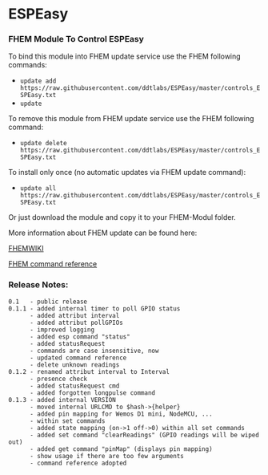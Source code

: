 # ESPEasy
### FHEM Module To Control ESPEasy

To bind this module into FHEM update service use the FHEM following commands:
* `update add https://raw.githubusercontent.com/ddtlabs/ESPEasy/master/controls_ESPEasy.txt`
* `update` 

To remove this module from FHEM update service use the FHEM following command:
* `update delete https://raw.githubusercontent.com/ddtlabs/ESPEasy/master/controls_ESPEasy.txt`

To install only once (no automatic updates via FHEM update command):
* `update all https://raw.githubusercontent.com/ddtlabs/ESPEasy/master/controls_ESPEasy.txt`

Or just download the module and copy it to your FHEM-Modul folder.

More information about FHEM update can be found here:

[FHEMWIKI](http://www.fhemwiki.de/wiki/Update)

[FHEM command reference](http://fhem.de/commandref.html#update)


### Release Notes:
```
0.1   - public release
0.1.1 - added internal timer to poll GPIO status
      - added attribut interval
      - added attribut pollGPIOs
      - improved logging
      - added esp command "status"
      - added statusRequest
      - commands are case insensitive, now
      - updated command reference
      - delete unknown readings
0.1.2 - renamed attribut interval to Interval
      - presence check
      - added statusRequest cmd
      - added forgotten longpulse command
0.1.3 - added internal VERSION
      - moved internal URLCMD to $hash->{helper}
      - added pin mapping for Wemos D1 mini, NodeMCU, ... 
      - within set commands
      - added state mapping (on->1 off->0) within all set commands
      - added set command "clearReadings" (GPIO readings will be wiped out)
      - added get command "pinMap" (displays pin mapping)
      - show usage if there are too few arguments
      - command reference adopted
```

